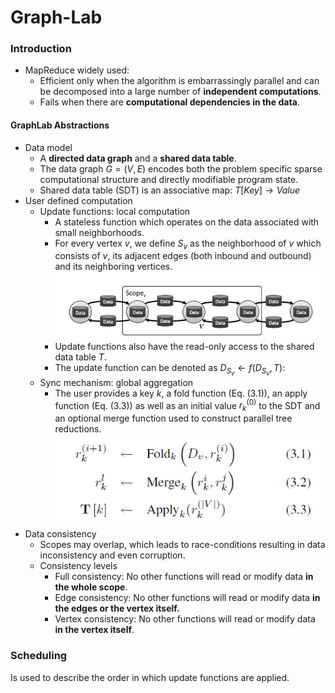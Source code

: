 # Graph-Lab

### Introduction

- MapReduce widely used:
  - Efficient only when the algorithm is embarrassingly parallel and can be decomposed into a large number of **independent computations**.
  - Fails when there are **computational dependencies in the data**.

#### GraphLab Abstractions

- Data model
  - A **directed data graph** and a **shared data table**.
  - The data graph $G=(V,E)$   encodes both the problem specific sparse computational structure and directly modifiable program state.
  - Shared data table (SDT) is an associative map: $T[Key] \rightarrow Value$
- User defined computation
  - Update functions: local computation
    - A stateless function which operates on the data associated with small neighborhoods.
    - For every vertex $v$, we define $S_v$ as the neighborhood of $v$ which consists of $v$, its adjacent edges (both inbound and outbound) and its neighboring vertices.![neighbors](images/GraphLab2010/neighbors.png)
    - Update functions also have the read-only access to the shared data table $T$.
    - The update function can be denoted as $D_{S_v} \leftarrow f(D_{S_v}, T)$:
  - Sync mechanism: global aggregation
    - The user provides a key $k$, a fold function (Eq. (3.1)), an apply function (Eq. (3.3)) as well as an initial value $r_k^{(0)}$  to the SDT and an optional merge function used to construct parallel tree reductions.![sync](images/GraphLab2010/syncequ.png)
- Data consistency
  - Scopes may overlap, which leads to race-conditions resulting in data inconsistency and even corruption.
  - Consistency levels
    - Full consistency: No other functions will read or modify data **in the whole scope**.
    - Edge consistency: No other functions will read or modify data **in the edges or the vertex itself.**
    - Vertex consistency: No other functions will read or modify data **in the vertex itself**.

### Scheduling

Is used to describe the order in which update functions are applied.

